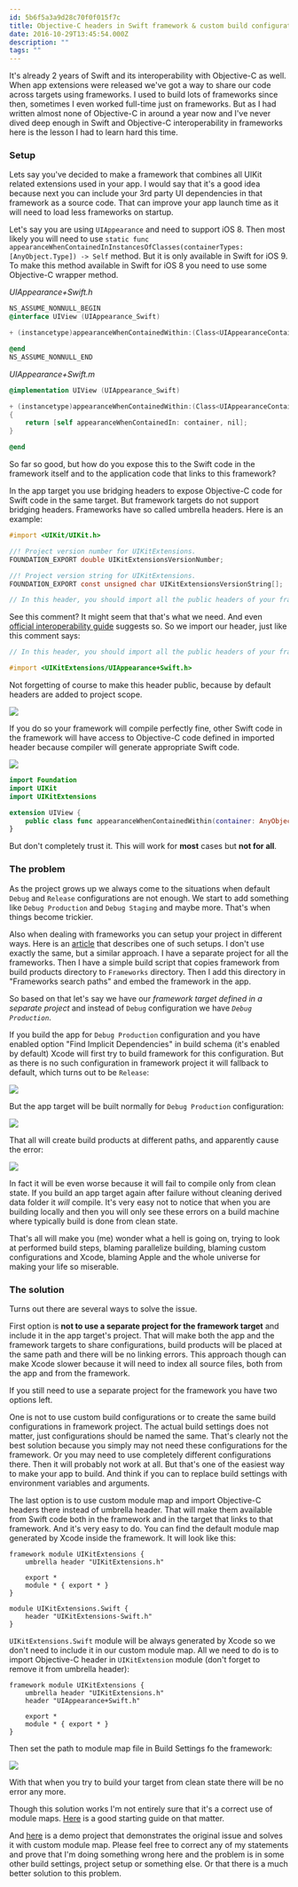 ```yaml
---
id: 5b6f5a3a9d28c70f0f015f7c
title: Objective-C headers in Swift framework & custom build configurations
date: 2016-10-29T13:45:54.000Z
description: ""
tags: ""
---
```


It's already 2 years of Swift and its interoperability with Objective-C as well. When app extensions were released we've got a way to share our code across targets using frameworks. I used to build lots of frameworks since then, sometimes I even worked full-time just on frameworks. But as I had written almost none of Objective-C in around a year now and I've never dived deep enough in Swift and Objective-C interoperability in frameworks here is the lesson I had to learn hard this time.

<!-- description -->

### Setup

Lets say you've decided to make a framework that combines all UIKit related extensions used in your app. I would say that it's a good idea because next you can include your 3rd party UI dependencies in that framework as a source code. That can improve your app launch time as it will need to load less frameworks on startup.

Let's say you are using `UIAppearance` and need to support iOS 8. Then most likely you will need to use `static func appearanceWhenContainedInInstancesOfClasses(containerTypes: [AnyObject.Type]) -> Self` method. But it is only available in Swift for iOS 9. To make this method available in Swift for iOS 8 you need to use some Objective-C wrapper method.

_UIAppearance+Swift.h_

```objective-c
NS_ASSUME_NONNULL_BEGIN
@interface UIView (UIAppearance_Swift)

+ (instancetype)appearanceWhenContainedWithin:(Class<UIAppearanceContainer>)container;

@end
NS_ASSUME_NONNULL_END
```

_UIAppearance+Swift.m_

```objective-c
@implementation UIView (UIAppearance_Swift)

+ (instancetype)appearanceWhenContainedWithin:(Class<UIAppearanceContainer>)container
{
    return [self appearanceWhenContainedIn: container, nil];
}

@end
```

So far so good, but how do you expose this to the Swift code in the framework itself and to the application code that links to this framework?

In the app target you use bridging headers to expose Objective-C code for Swift code in the same target. But framework targets do not support bridging headers. Frameworks have so called umbrella headers. Here is an example:

```objective-c
#import <UIKit/UIKit.h>

//! Project version number for UIKitExtensions.
FOUNDATION_EXPORT double UIKitExtensionsVersionNumber;

//! Project version string for UIKitExtensions.
FOUNDATION_EXPORT const unsigned char UIKitExtensionsVersionString[];

// In this header, you should import all the public headers of your framework using statements like #import <UIKitExtensions/PublicHeader.h>
```

See this comment? It might seem that that's what we need. And even [official interoperability guide](https://developer.apple.com/library/content/documentation/Swift/Conceptual/BuildingCocoaApps/MixandMatch.html) suggests so. So we import our header, just like this comment says:

```objective-c
// In this header, you should import all the public headers of your framework using statements like #import <UIKitExtensions/PublicHeader.h>

#import <UIKitExtensions/UIAppearance+Swift.h>
```

Not forgetting of course to make this header public, because by default headers are added to project scope.

![](/images/--------------2016-10-29---12-57-42.png)

If you do so your framework will compile perfectly fine, other Swift code in the framework will have access to Objective-C code defined in imported header because compiler will generate appropriate Swift code.

![](/images/--------------2016-10-29---12-14-00.png)

```swift
import Foundation
import UIKit
import UIKitExtensions

extension UIView {
    public class func appearanceWhenContainedWithin(container: AnyObject.Type) -> Self
}
```

But don't completely trust it. This will work for **most** cases but **not for all**.

### The problem

As the project grows up we always come to the situations when default `Debug` and `Release` configurations are not enough. We start to add something like `Debug Production` and `Debug Staging` and maybe more. That's when things become trickier.

Also when dealing with frameworks you can setup your project in different ways. Here is an [article](https://blog.automatic.com/xcode-can-handle-your-scale-speeding-up-your-workflow-with-prebuilt-frameworks-f7c6e4499545#.vrvulec9u) that describes one of such setups. I don't use exactly the same, but a similar approach. I have a separate project for all the frameworks. Then I have a simple build script that copies framework from build products directory to `Frameworks` directory. Then I add this directory in "Frameworks search paths" and embed the framework in the app.

So based on that let's say we have our _framework target defined in a separate project_ and instead of `Debug` configuration we have _`Debug Production`_.

If you build the app for `Debug Production` configuration and you have enabled option "Find Implicit Dependencies" in build schema (it's enabled by default) Xcode will first try to build framework for this configuration. But as there is no such configuration in framework project it will fallback to default, which turns out to be `Release`:

![](/images/--------------2016-10-29---14-54-07.png)

But the app target will be built normally for `Debug Production` configuration:

![](/images/--------------2016-10-29---14-59-53.png)

That all will create build products at different paths, and apparently cause the error:

![](/images/--------------2016-10-29---15-02-02.png)

In fact it will be even worse because it will fail to compile only from clean state. If you build an app target again after failure without cleaning derived data folder it _will_ compile. It's very easy not to notice that when you are building locally and then you will only see these errors on a build machine where typically build is done from clean state.

That's all will make you (me) wonder what a hell is going on, trying to look at performed build steps, blaming parallelize building, blaming custom configurations and Xcode, blaming Apple and the whole universe for making your life so miserable.

### The solution

Turns out there are several ways to solve the issue.

First option is **not to use a separate project for the framework target** and include it in the app target's project. That will make both the app and the framework targets to share configurations, build products will be placed at the same path and there will be no linking errors. This approach though can make Xcode slower because it will need to index all source files, both from the app and from the framework.

If you still need to use a separate project for the framework you have two options left.

One is not to use custom build configurations or to create the same build configurations in framework project. The actual build settings does not matter, just configurations should be named the same. That's clearly not the best solution because you simply may not need these configurations for the framework. Or you may need to use completely different configurations there. Then it will probably not work at all. But that's one of the easiest way to make your app to build. And think if you can to replace build settings with environment variables and arguments.

The last option is to use custom module map and import Objective-C headers there instead of umbrella header. That will make them available from Swift code both in the framework and in the target that links to that framework. And it's very easy to do. You can find the default module map generated by Xcode inside the framework. It will look like this:

```
framework module UIKitExtensions {
    umbrella header "UIKitExtensions.h"

    export *
    module * { export * }
}

module UIKitExtensions.Swift {
    header "UIKitExtensions-Swift.h"
}
```

`UIKitExtensions.Swift` module will be always generated by Xcode so we don't need to include it in our custom module map. All we need to do is to import Objective-C header in `UIKitExtension` module (don't forget to remove it from umbrella header):

```
framework module UIKitExtensions {
    umbrella header "UIKitExtensions.h"
    header "UIAppearance+Swift.h"

    export *
    module * { export * }
}
```

Then set the path to module map file in Build Settings fo the framework:

![](/images/--------------2016-10-29---16-12-20.png)

With that when you try to build your target from clean state there will be no error any more.

Though this solution works I'm not entirely sure that it's a correct use of module maps. [Here](http://nsomar.com/modular-framework-creating-and-using-them/) is a good starting guide on that matter.

And [here](https://github.com/ilyapuchka/MixedFramework) is a demo project that demonstrates the original issue and solves it with custom module map. Please feel free to correct any of my statements and prove that I'm doing something wrong here and the problem is in some other build settings, project setup or something else. Or that there is a much better solution to this problem.
